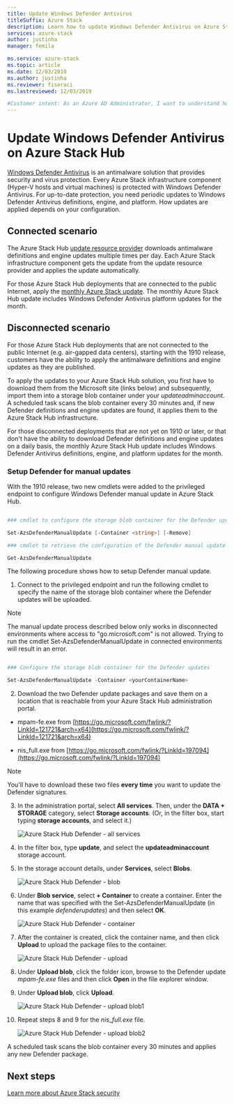 ```yaml
---
title: Update Windows Defender Antivirus
titleSuffix: Azure Stack
description: Learn how to update Windows Defender Antivirus on Azure Stack
services: azure-stack
author: justinha
manager: femila

ms.service: azure-stack
ms.topic: article
ms.date: 12/03/2019
ms.author: justinha
ms.reviewer: fiseraci
ms.lastreviewed: 12/03/2019

#Customer intent: As an Azure AD Administrator, I want to understand how antivirus is kept up to date on Azure Stack.
---
```

# Update Windows Defender Antivirus on Azure Stack Hub

[Windows Defender Antivirus](https://docs.microsoft.com/windows/security/threat-protection/windows-defender-antivirus/windows-defender-antivirus-in-windows-10) is an antimalware solution that provides security and virus protection. Every Azure Stack infrastructure component (Hyper-V hosts and virtual machines) is protected with Windows Defender Antivirus. For up-to-date protection, you need periodic updates to Windows Defender Antivirus definitions, engine, and platform. How updates are applied depends on your configuration.

## Connected scenario

The Azure Stack Hub [update resource provider](azure-stack-updates.md#the-update-resource-provider) downloads antimalware definitions and engine updates multiple times per day. Each Azure Stack infrastructure component gets the update from the update resource provider and applies the update automatically.

For those Azure Stack Hub deployments that are connected to the public Internet, apply the [monthly Azure Stack update](azure-stack-apply-updates.md). The monthly Azure Stack Hub update includes Windows Defender Antivirus platform updates for the month.

## Disconnected scenario

For those Azure Stack Hub deployments that are not connected to the public Internet (e.g. air-gapped data centers), starting with the 1910 release, customers have the ability to apply the antimalware definitions and engine updates as they are published. 

To apply the updates to your Azure Stack Hub solution, you first have to download them from the Microsoft site (links below) and subsequently, import them into a storage blob container under your *updateadminaccount*. A scheduled task scans the blob container every 30 minutes and, if new Defender definitions and engine updates are found, it applies them to the Azure Stack Hub infrastructure. 

For those disconnected deployments that are not yet on 1910 or later, or that don't have the ability to download Defender definitions and engine updates on a daily basis, the monthly Azure Stack Hub update includes Windows Defender Antivirus definitions, engine, and platform updates for the month. 


### Setup Defender for manual updates 

With the 1910 release, two new cmdlets were added to the privileged endpoint to configure Windows Defender manual update in Azure Stack Hub. 

```powershell 

### cmdlet to configure the storage blob container for the Defender updates 

Set-AzsDefenderManualUpdate [-Container <string>] [-Remove]  

### cmdlet to retrieve the configuration of the Defender manual update settings 

Get-AzsDefenderManualUpdate  

``` 

The following procedure shows how to setup Defender manual update. 

1. Connect to the privileged endpoint and run the following cmdlet to specify the name of the storage blob container where the Defender updates will be uploaded. 

> [!NOTE] 
> The manual update process described below only works in disconnected environments where access to "go.microsoft.com" is not allowed. Trying to run the cmdlet Set-AzsDefenderManualUpdate in connected environments will result in an error. 

```powershell 

### Configure the storage blob container for the Defender updates 

Set-AzsDefenderManualUpdate -Container <yourContainerName> 
``` 

2. Download the two Defender update packages and save them on a location that is reachable from your Azure Stack Hub administration portal.  

 * mpam-fe.exe from [https://go.microsoft.com/fwlink/?LinkId=121721&arch=x64](https://go.microsoft.com/fwlink/?LinkId=121721&arch=x64) 

 * nis_full.exe from [https://go.microsoft.com/fwlink/?LinkId=197094](https://go.microsoft.com/fwlink/?LinkId=197094) 

> [!NOTE] 
> You'll have to download these two files **every time** you want to update the Defender signatures. 

3.  In the administration portal, select **All services**. Then, under the **DATA + STORAGE** category, select **Storage accounts**. (Or, in the filter box, start typing **storage accounts**, and select it.) 

    ![Azure Stack Hub Defender - all services](./media/azure-stack-security-av/image1.png)  

4.  In the filter box, type **update**, and select the **updateadminaccount** storage account. 

5.  In the storage account details, under **Services**, select **Blobs**. 

    ![Azure Stack Hub Defender - blob](./media/azure-stack-security-av/image2.png) 

6.  Under **Blob service**, select **+ Container** to create a container. Enter the name that was specified with the Set-AzsDefenderManualUpdate (in this example *defenderupdates*) and then select **OK**. 

    ![Azure Stack Hub Defender - container](./media/azure-stack-security-av/image3.png) 

7.  After the container is created, click the container name, and then click **Upload** to upload the package files to the container. 

    ![Azure Stack Hub Defender - upload](./media/azure-stack-security-av/image4.png) 

8.  Under **Upload blob**, click the folder icon, browse to the Defender update *mpam-fe.exe* files and then click **Open** in the file explorer window. 

9.  Under **Upload blob**, click **Upload**. 

    ![Azure Stack Hub Defender - upload blob1](./media/azure-stack-security-av/image5.png) 

1.  Repeat steps 8 and 9 for the *nis_full.exe* file. 

    ![Azure Stack Hub Defender - upload blob2](./media/azure-stack-security-av/image6.png)

A scheduled task scans the blob container every 30 minutes and applies any new Defender package.  

## Next steps

[Learn more about Azure Stack security](azure-stack-security-foundations.md)
